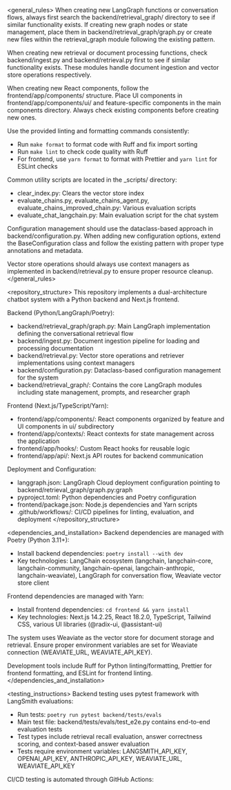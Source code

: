 <general_rules>
When creating new LangGraph functions or conversation flows, always first search the backend/retrieval_graph/ directory to see if similar functionality exists. If creating new graph nodes or state management, place them in backend/retrieval_graph/graph.py or create new files within the retrieval_graph module following the existing pattern.

When creating new retrieval or document processing functions, check backend/ingest.py and backend/retrieval.py first to see if similar functionality exists. These modules handle document ingestion and vector store operations respectively.

When creating new React components, follow the frontend/app/components/ structure. Place UI components in frontend/app/components/ui/ and feature-specific components in the main components directory. Always check existing components before creating new ones.

Use the provided linting and formatting commands consistently:
- Run `make format` to format code with Ruff and fix import sorting
- Run `make lint` to check code quality with Ruff
- For frontend, use `yarn format` to format with Prettier and `yarn lint` for ESLint checks

Common utility scripts are located in the _scripts/ directory:
- clear_index.py: Clears the vector store index
- evaluate_chains.py, evaluate_chains_agent.py, evaluate_chains_improved_chain.py: Various evaluation scripts
- evaluate_chat_langchain.py: Main evaluation script for the chat system

Configuration management should use the dataclass-based approach in backend/configuration.py. When adding new configuration options, extend the BaseConfiguration class and follow the existing pattern with proper type annotations and metadata.

Vector store operations should always use context managers as implemented in backend/retrieval.py to ensure proper resource cleanup.
</general_rules>

<repository_structure>
This repository implements a dual-architecture chatbot system with a Python backend and Next.js frontend.

Backend (Python/LangGraph/Poetry):
- backend/retrieval_graph/graph.py: Main LangGraph implementation defining the conversational retrieval flow
- backend/ingest.py: Document ingestion pipeline for loading and processing documentation
- backend/retrieval.py: Vector store operations and retriever implementations using context managers
- backend/configuration.py: Dataclass-based configuration management for the system
- backend/retrieval_graph/: Contains the core LangGraph modules including state management, prompts, and researcher graph

Frontend (Next.js/TypeScript/Yarn):
- frontend/app/components/: React components organized by feature and UI components in ui/ subdirectory
- frontend/app/contexts/: React contexts for state management across the application
- frontend/app/hooks/: Custom React hooks for reusable logic
- frontend/app/api/: Next.js API routes for backend communication

Deployment and Configuration:
- langgraph.json: LangGraph Cloud deployment configuration pointing to backend/retrieval_graph/graph.py:graph
- pyproject.toml: Python dependencies and Poetry configuration
- frontend/package.json: Node.js dependencies and Yarn scripts
- .github/workflows/: CI/CD pipelines for linting, evaluation, and deployment
</repository_structure>

<dependencies_and_installation>
Backend dependencies are managed with Poetry (Python 3.11+):
- Install backend dependencies: `poetry install --with dev`
- Key technologies: LangChain ecosystem (langchain, langchain-core, langchain-community, langchain-openai, langchain-anthropic, langchain-weaviate), LangGraph for conversation flow, Weaviate vector store client

Frontend dependencies are managed with Yarn:
- Install frontend dependencies: `cd frontend && yarn install`
- Key technologies: Next.js 14.2.25, React 18.2.0, TypeScript, Tailwind CSS, various UI libraries (@radix-ui, @assistant-ui)

The system uses Weaviate as the vector store for document storage and retrieval. Ensure proper environment variables are set for Weaviate connection (WEAVIATE_URL, WEAVIATE_API_KEY).

Development tools include Ruff for Python linting/formatting, Prettier for frontend formatting, and ESLint for frontend linting.
</dependencies_and_installation>

<testing_instructions>
Backend testing uses pytest framework with LangSmith evaluations:
- Run tests: `poetry run pytest backend/tests/evals`
- Main test file: backend/tests/evals/test_e2e.py contains end-to-end evaluation tests
- Test types include retrieval recall evaluation, answer correctness scoring, and context-based answer evaluation
- Tests require environment variables: LANGSMITH_API_KEY, OPENAI_API_KEY, ANTHROPIC_API_KEY, WEAVIATE_URL, WEAVIATE_API_KEY

CI/CD testing is automated through GitHub Actions:
